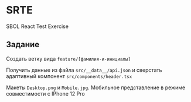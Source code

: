 # SRTE
SBOL React Test Exercise

## Задание

Создать ветку вида `feature/[фамилия-и-инициалы]`

Получить данные из файла `src/__data__/api.json` и сверстать адаптивный компонент `src/components/header.tsx`

Макеты `Desktop.png` и `Mobile.jpg`. Мобильное представление в режиме совместимости с IPhone 12 Pro

